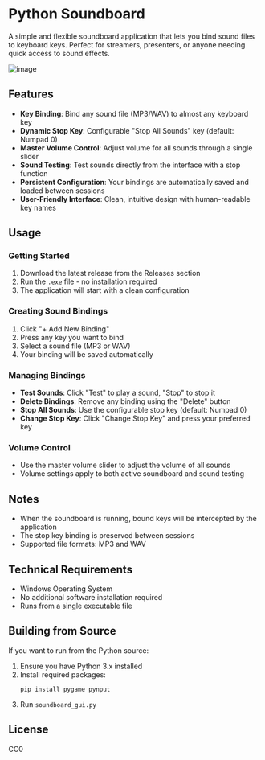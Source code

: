# Python Soundboard

A simple and flexible soundboard application that lets you bind sound files to keyboard keys. Perfect for streamers, presenters, or anyone needing quick access to sound effects.

![image](https://github.com/user-attachments/assets/09a770ab-7624-48a0-9a43-c94c04d2608a)

## Features

- **Key Binding**: Bind any sound file (MP3/WAV) to almost any keyboard key
- **Dynamic Stop Key**: Configurable "Stop All Sounds" key (default: Numpad 0)
- **Master Volume Control**: Adjust volume for all sounds through a single slider
- **Sound Testing**: Test sounds directly from the interface with a stop function
- **Persistent Configuration**: Your bindings are automatically saved and loaded between sessions
- **User-Friendly Interface**: Clean, intuitive design with human-readable key names

## Usage

### Getting Started
1. Download the latest release from the Releases section
2. Run the `.exe` file - no installation required
3. The application will start with a clean configuration

### Creating Sound Bindings
1. Click "+ Add New Binding"
2. Press any key you want to bind
3. Select a sound file (MP3 or WAV)
4. Your binding will be saved automatically

### Managing Bindings
- **Test Sounds**: Click "Test" to play a sound, "Stop" to stop it
- **Delete Bindings**: Remove any binding using the "Delete" button
- **Stop All Sounds**: Use the configurable stop key (default: Numpad 0)
- **Change Stop Key**: Click "Change Stop Key" and press your preferred key

### Volume Control
- Use the master volume slider to adjust the volume of all sounds
- Volume settings apply to both active soundboard and sound testing

## Notes
- When the soundboard is running, bound keys will be intercepted by the application
- The stop key binding is preserved between sessions
- Supported file formats: MP3 and WAV

## Technical Requirements
- Windows Operating System
- No additional software installation required
- Runs from a single executable file

## Building from Source
If you want to run from the Python source:
1. Ensure you have Python 3.x installed
2. Install required packages:
   ```
   pip install pygame pynput
   ```
3. Run `soundboard_gui.py`

## License
CC0
